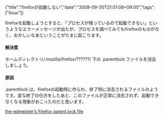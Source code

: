 {"title":"firefoxが起動しない","date":"2008-09-30T21:01:08+09:00","tags":["linux"]}

<!-- DATE: 2008-09-30T12:01:08+00:00 -->
<!-- OLDURL: http://d.hatena.ne.jp/cou929_la/20080930/ -->


<div class="section">
<p>firefoxを起動しようとすると、「プロセスが残っているので起動できない」というようなエラーメッセージが出たが、プロセスを調べてみてもfirefoxのものがなく、おかしいなあということがたまに起こります。</p>
<h4>解決策</h4>
<p>ホームディレクトリ/.mozilla/firefox/??????/ 下の .parentlock ファイルを消去しましょう。</p>
<h4>原因</h4>
<p>.parentlock は、firefoxの起動時に作られ、終了時に消去されるファイルのようです。変な終了の仕方をしたあと、このファイルが正常に消去されず、起動できなくなる現象がおこったのだと思います。</p>
<p><a href="http://the-edmeister.home.comcast.net/~the-edmeister/tips-html/tips-parent_lock_file.html" target="_blank">the-edmeister’s Firefox parent.lock file</a></p>
</div>






